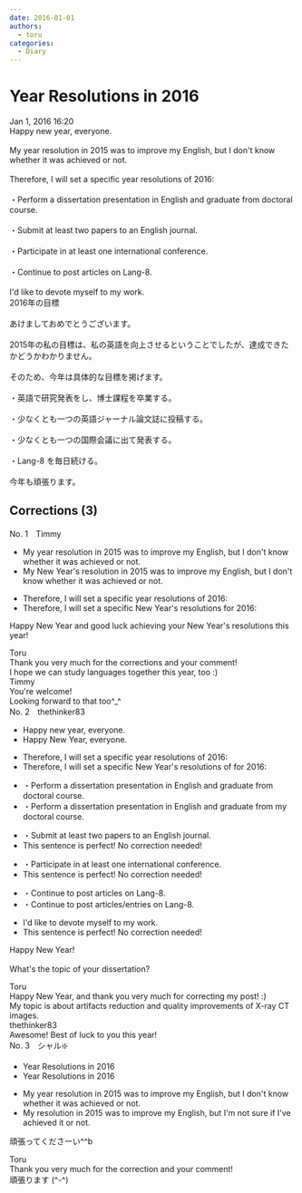 ```yaml
---
date: 2016-01-01
authors:
  - toru
categories:
  - Diary
---
```


<h1 id="subject_show">Year Resolutions in 2016</h1>
<div class="date">Jan 1, 2016 16:20</div>
<div id="post"><div id="body_show_ori">
Happy new year, everyone.<br/><br/>My year resolution in 2015 was to improve my English, but I don't know whether it was achieved or not.<br/><br/>Therefore, I will set a specific year resolutions of 2016:<br/><br/>・Perform a dissertation presentation in English and graduate from doctoral course.<br/><br/>・Submit at least two papers to an English journal.<br/><br/>・Participate in at least one international conference.<br/><br/>・Continue to post articles on Lang-8.<br/><br/>I'd like to devote myself to my work.
</div></div>

<!-- more -->

<div id="post_ja"><div id="body_show_mo">
2016年の目標<br/><br/>あけましておめでとうございます。<br/><br/>2015年の私の目標は、私の英語を向上させるということでしたが、達成できたかどうかわかりません。<br/><br/>そのため、今年は具体的な目標を掲げます。<br/><br/>・英語で研究発表をし、博士課程を卒業する。<br/><br/>・少なくとも一つの英語ジャーナル論文誌に投稿する。<br/><br/>・少なくとも一つの国際会議に出て発表する。<br/><br/>・Lang-8 を毎日続ける。<br/><br/>今年も頑張ります。
</div></div>

## Corrections (3)
<div id="block"><div class="first_name"> No. 1　<span class="just_name">Timmy</span></div><div id="block2">
<ul class="correction_field">
<li class="incorrect">My year resolution in 2015 was to improve my English, but I don't know whether it was achieved or not.</li>
<li class="corrected correct">
My <span class="f_blue">New</span> Year<span class="f_blue">'s</span> resolution in 2015 was to improve my English, but I don't know whether it was achieved or not.
</li>
</ul>
<ul class="correction_field">
<li class="incorrect">Therefore, I will set a specific year resolutions of 2016:</li>
<li class="corrected correct">
Therefore, I will set a specific <span class="f_blue">New </span>Year's resolutions <span class="f_blue">for</span> 2016:
</li>
</ul>
<p class="comment_small">
 Happy New Year and good luck achieving your New Year's resolutions this year!
</p>

</div><div class="name"><span class="just_name">Toru</span><br>
Thank you very much for the corrections and your comment!<br/>I hope we can study languages together this year, too :) 
</div>
<div class="name"><span class="just_name">Timmy</span><br>
You're welcome!<br/>Looking forward to that too^_^
</div>
</div>
<div id="block"><div class="first_name"> No. 2　<span class="just_name">thethinker83</span></div><div id="block2">
<ul class="correction_field">
<li class="incorrect">Happy new year, everyone.</li>
<li class="corrected correct">
Happy <span class="f_blue">N</span>ew <span class="f_blue">Y</span>ear, everyone.
</li>
</ul>
<ul class="correction_field">
<li class="incorrect">Therefore, I will set a specific year resolutions of 2016:</li>
<li class="corrected correct">
Therefore, I will set <span class="sline"><span class="f_red">a</span></span> specific <span class="f_blue">New Y</span>ear<span class="f_blue">'s</span> resolutions <span class="sline"><span class="f_red">of</span></span> <span class="f_blue">for </span>2016:
</li>
</ul>
<ul class="correction_field">
<li class="incorrect">・Perform a dissertation presentation in English and graduate from doctoral course.</li>
<li class="corrected correct">
・Perform a dissertation presentation in English and graduate from <span class="f_blue">my</span> doctoral course.
</li>
</ul>
<ul class="correction_field">
<li class="incorrect">・Submit at least two papers to an English journal.</li>
<li class="corrected perfect">This sentence is perfect! No correction needed!</li>
</ul>
<ul class="correction_field">
<li class="incorrect">・Participate in at least one international conference.</li>
<li class="corrected perfect">This sentence is perfect! No correction needed!</li>
</ul>
<ul class="correction_field">
<li class="incorrect">・Continue to post articles on Lang-8.</li>
<li class="corrected correct">
・Continue to post articles<span class="f_blue">/entries</span> on Lang-8.
</li>
</ul>
<ul class="correction_field">
<li class="incorrect">I'd like to devote myself to my work.</li>
<li class="corrected perfect">This sentence is perfect! No correction needed!</li>
</ul>
<p class="comment_small">
 Happy New Year!
 <br/>
 <br/>
 What's the topic of your dissertation?
</p>

</div><div class="name"><span class="just_name">Toru</span><br>
Happy New Year, and thank you  very much for correcting my post! :)<br/>My topic is about artifacts reduction and quality improvements of X-ray CT images.
</div>
<div class="name"><span class="just_name">thethinker83</span><br>
Awesome! Best of luck to you this year!
</div>
</div>
<div id="block"><div class="first_name"> No. 3　<span class="just_name">シャル❇️</span></div><div id="block2">
<ul class="correction_field">
<li class="incorrect">Year Resolutions in 2016</li>
<li class="corrected correct">
<span class="sline">Year</span> Resolutions in 2016
</li>
</ul>
<ul class="correction_field">
<li class="incorrect">My year resolution in 2015 was to improve my English, but I don't know whether it was achieved or not.</li>
<li class="corrected correct">
My resolution in 2015 was to improve my English, but I'm not sure if I've achieved it or not.
</li>
</ul>
<p class="comment_small">
 頑張ってくださーい^^b
</p>

</div><div class="name"><span class="just_name">Toru</span><br>
Thank you very much for the correction and your comment!<br/>頑張ります (^-^)
</div>
</div>
